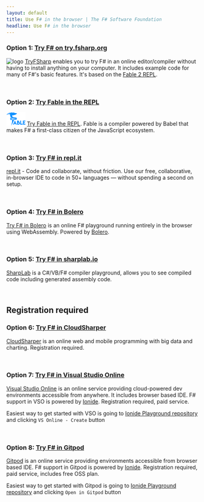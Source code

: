 ```yaml
---
layout: default
title: Use F# in the browser | The F# Software Foundation
headline: Use F# in the browser
---
```


### Option 1: [Try F# on try.fsharp.org](https://try.fsharp.org/)

![logo](/images/thumbs/tryfsharp.jpg)&nbsp;[TryFSharp](https://try.fsharp.org/) enables you to try F# in an online editor/compiler without having to install anything on your
computer. It includes example code for many of F#'s basic features. It's based on the  [Fable 2 REPL](https://fable.io/repl/).

<br />

### Option 2: [Try Fable in the REPL](https://fable.io/repl/)

![logo](/images/thumbs/fable.png)&nbsp;[Try Fable in the REPL](https://fable.io/repl/). Fable is a compiler powered by Babel that makes F# a first-class citizen of the JavaScript ecosystem.

<br />

### Option 3: [Try F# in repl.it](https://repl.it/languages/fsharp)

[repl.it](https://repl.it/languages/fsharp) - Code and collaborate,
without friction. Use our free, collaborative, in-browser IDE to code in 50+ languages — without spending a second on setup.

<br />

### Option 4: [Try F# in Bolero](https://tryfsharp.fsbolero.io)

[Try F# in Bolero](https://tryfsharp.fsbolero.io) is an online F# playground running entirely in the browser using WebAssembly. Powered by [Bolero](https://fsbolero.io).

<br />

### Option 5: [Try F# in sharplab.io](https://sharplab.io/)

[SharpLab](https://sharplab.io/) is a C#/VB/F# compiler playground, allows you to see compiled code including generated assembly code.


<br />

## Registration required

### Option 6: [Try F# in CloudSharper](https://cloudsharper.com/)

[CloudSharper](https://cloudsharper.com/) is an online web and mobile programming with big data and charting. Registration required.

<br />

### Option 7: [Try F# in Visual Studio Online](https://visualstudio.microsoft.com/services/visual-studio-online/)

[Visual Studio Online](https://visualstudio.microsoft.com/services/visual-studio-online/) is an online service providing cloud-powered dev environments accessible from anywhere. It includes browser based IDE. F# support in VSO is powered by [Ionide](https://ionide.io/). Registration required, paid service.

Easiest way to get started with VSO is going to [Ionide Playground repository](https://github.com/ionide/playground) and clicking `VS Online - Create` button

<br />

### Option 8: [Try F# in Gitpod](https://www.gitpod.io/)

[Gitpod](https://www.gitpod.io/) is an online service providing environments accessible from browser based IDE. F# support in Gitpod is powered by [Ionide](https://ionide.io/). Registration required, paid service, includes free OSS plan.

Easiest way to get started with Gitpod is going to [Ionide Playground repository](https://github.com/ionide/playground) and clicking `Open in Gitpod` button

<br />

